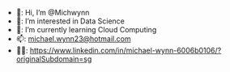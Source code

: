 - 👋: Hi, I’m @Michwynn
- 👀: I’m interested in Data Science
- 🌱: I’m currently learning Cloud Computing
- 📫: michael.wynn23@hotmail.com
- 🧑‍💼: https://www.linkedin.com/in/michael-wynn-6006b0106/?originalSubdomain=sg

<!---
Michwynn/Michwynn is a ✨ special ✨ repository because its `README.md` (this file) appears on your GitHub profile.
You can click the Preview link to take a look at your changes.
--->

